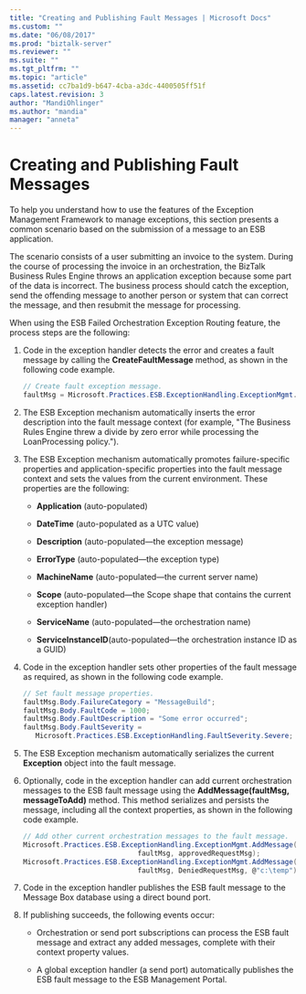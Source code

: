 ```yaml
---
title: "Creating and Publishing Fault Messages | Microsoft Docs"
ms.custom: ""
ms.date: "06/08/2017"
ms.prod: "biztalk-server"
ms.reviewer: ""
ms.suite: ""
ms.tgt_pltfrm: ""
ms.topic: "article"
ms.assetid: cc7ba1d9-b647-4cba-a3dc-4400505ff51f
caps.latest.revision: 3
author: "MandiOhlinger"
ms.author: "mandia"
manager: "anneta"
---
```

# Creating and Publishing Fault Messages
To help you understand how to use the features of the Exception Management Framework to manage exceptions, this section presents a common scenario based on the submission of a message to an ESB application.  
  
 The scenario consists of a user submitting an invoice to the system. During the course of processing the invoice in an orchestration, the BizTalk Business Rules Engine throws an application exception because some part of the data is incorrect. The business process should catch the exception, send the offending message to another person or system that can correct the message, and then resubmit the message for processing.  
  
 When using the ESB Failed Orchestration Exception Routing feature, the process steps are the following:  
  
1.  Code in the exception handler detects the error and creates a fault message by calling the **CreateFaultMessage** method, as shown in the following code example.  
  
    ```csharp  
    // Create fault exception message.  
    faultMsg = Microsoft.Practices.ESB.ExceptionHandling.ExceptionMgmt.CreateFaultMessage();  
    ```  
  
2.  The ESB Exception mechanism automatically inserts the error description into the fault message context (for example, "The Business Rules Engine threw a divide by zero error while processing the LoanProcessing policy.").  
  
3.  The ESB Exception mechanism automatically promotes failure-specific properties and application-specific properties into the fault message context and sets the values from the current environment. These properties are the following:  
  
    -   **Application** (auto-populated)  
  
    -   **DateTime** (auto-populated as a UTC value)  
  
    -   **Description** (auto-populated—the exception message)  
  
    -   **ErrorType** (auto-populated—the exception type)  
  
    -   **MachineName** (auto-populated—the current server name)  
  
    -   **Scope** (auto-populated—the Scope shape that contains the current exception handler)  
  
    -   **ServiceName** (auto-populated—the orchestration name)  
  
    -   **ServiceInstanceID**(auto-populated—the orchestration instance ID as a GUID)  
  
4.  Code in the exception handler sets other properties of the fault message as required, as shown in the following code example.  
  
    ```csharp  
    // Set fault message properties.  
    faultMsg.Body.FailureCategory = "MessageBuild";  
    faultMsg.Body.FaultCode = 1000;  
    faultMsg.Body.FaultDescription = "Some error occurred";  
    faultMsg.Body.FaultSeverity =  
       Microsoft.Practices.ESB.ExceptionHandling.FaultSeverity.Severe;  
    ```  
  
5.  The ESB Exception mechanism automatically serializes the current **Exception** object into the fault message.  
  
6.  Optionally, code in the exception handler can add current orchestration messages to the ESB fault message using the **AddMessage(faultMsg, messageToAdd)** method. This method serializes and persists the message, including all the context properties, as shown in the following code example.  
  
    ```csharp  
    // Add other current orchestration messages to the fault message.  
    Microsoft.Practices.ESB.ExceptionHandling.ExceptionMgmt.AddMessage(  
                                faultMsg, approvedRequestMsg);  
    Microsoft.Practices.ESB.ExceptionHandling.ExceptionMgmt.AddMessage(  
                                faultMsg, DeniedRequestMsg, @"c:\temp");  
    ```  
  
7.  Code in the exception handler publishes the ESB fault message to the Message Box database using a direct bound port.  
  
8.  If publishing succeeds, the following events occur:  
  
    -   Orchestration or send port subscriptions can process the ESB fault message and extract any added messages, complete with their context property values.  
  
    -   A global exception handler (a send port) automatically publishes the ESB fault message to the ESB Management Portal.